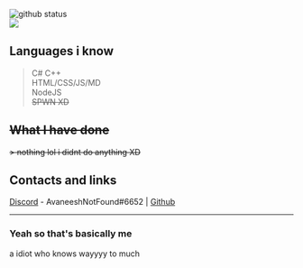 <a><img src="https://github-readme-stats.vercel.app/api?username=Avaneesh-coder&show_icons=true&theme=material-palenight&count_private=true" alt="github status"/> <br> <img src="https://github-readme-stats.vercel.app/api/top-langs/?username=Avaneesh-coder&layout=compact&theme=material-palenight"/></a>

## Languages i know

> C#
> C++  
> HTML/CSS/JS/MD   
> NodeJS   
> ~~SPWN XD~~

## ~~What I have done~~

~~> nothing lol i didnt do anything XD~~

## Contacts and links  

[Discord](discord.com) - AvaneeshNotFound#6652  |  [Github](https://www.youtube.com/watch?v=dQw4w9WgXcQ)

---

### Yeah so that's basically me  
a idiot who knows wayyyy to much
